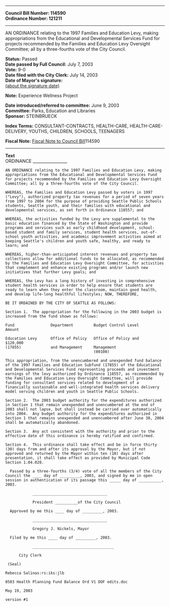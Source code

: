 * * * * *  
  
**Council Bill Number: [](#h0)[](#h2)114590**   
**Ordinance Number: 121211**  
  
* * * * *  
  
AN ORDINANCE relating to the 1997 Families and Education Levy, making appropriations from the Educational and Developmental Services Fund for projects recommended by the Families and Education Levy Oversight Committee; all by a three-fourths vote of the City Council.  
  
**Status:** Passed   
**Date passed by Full Council:** July 7, 2003   
**Vote:** 9-0   
**Date filed with the City Clerk:** July 14, 2003   
**Date of Mayor's signature:**   
[(about the signature date)](/~public/approvaldate.htm)   
  
**Note:** Experience Wellness Project  
  
  
**Date introduced/referred to committee:** June 9, 2003   
**Committee:** Parks, Education and Libraries   
**Sponsor:** STEINBRUECK   
  
**Index Terms:** CONSULTANT-CONTRACTS, HEALTH-CARE, HEALTH-CARE-DELIVERY, YOUTHS, CHILDREN, SCHOOLS, TEENAGERS  
  
**Fiscal Note:** [Fiscal Note to Council Bill](http://clerk.seattle.gov/~public/fnote/114590.htm)[](#h1)[](#h3)114590  
  
* * * * *  
  
**Text**  
    ORDINANCE _________________  
  
    AN ORDINANCE relating to the 1997 Families and Education Levy, making  
    appropriations from the Educational and Developmental Services Fund  
    for projects recommended by the Families and Education Levy Oversight  
    Committee; all by a three-fourths vote of the City Council.  
  
    WHEREAS, the Families and Education Levy passed by voters in 1997  
    ("Levy"), authorized property tax revenues for a period of seven years  
    from 1997 to 2004 for the purpose of providing Seattle Public Schools  
    students, Seattle youth, and their families with educational and  
    developmental services, as set forth in Ordinance 118557; and  
  
    WHEREAS, the activities funded by the Levy are supplemental to the  
    basic education financed by the State of Washington and provide  
    programs and services such as early childhood development, school-  
    based student and family services, student health services, out-of-  
    school youth activities, and academic improvement activities aimed at  
    keeping Seattle's children and youth safe, healthy, and ready to  
    learn; and  
  
    WHEREAS, higher-than-anticipated interest revenues and property tax  
    collections allow for additional funds to be allocated, as recommended  
    by the Families and Education Levy Oversight Committee, for activities  
    that complement and enhance existing programs and/or launch new  
    initiatives that further Levy goals; and  
  
    WHEREAS, the Levy has a long history of investing in comprehensive  
    student health services in order to help ensure that students are  
    ready to learn when they enter the classroom, maintain good health,  
    and develop life-long healthful lifestyles; NOW, THEREFORE,  
  
    BE IT ORDAINED BY THE CITY OF SEATTLE AS FOLLOWS:  
  
    Section 1.  The appropriation for the following in the 2003 budget is  
    increased from the fund shown as follows:  
  
    Fund                Department         Budget Control Level        Amount  
  
    Education Levy      Office of Policy   Office of Policy and        $120,000  
    (17855)             and Management     Management  
                                           (00100)  
  
    This appropriation, from the unencumbered and unexpended fund balance  
    of the 1997 Families and Education Subfund (17855) of the Educational  
    and Developmental Services Fund representing proceeds and investment  
    earnings of the levy authorized by Ordinance 118557, as recommended by  
    the Families and Education Levy Oversight Committee, will provide  
    funding for consultant services related to development of a  
    financially sustainable and well-integrated health services delivery  
    model serving children and youth in Seattle Public Schools.  
  
    Section 2.  The 2003 budget authority for the expenditures authorized  
    in Section 1 that remain unexpended and unencumbered at the end of  
    2003 shall not lapse, but shall instead be carried over automatically  
    into 2004.  Any budget authority for the expenditures authorized in  
    Section 1 that remains unexpended and unencumbered after June 30, 2004  
    shall be automatically abandoned.  
  
    Section 3.  Any act consistent with the authority and prior to the  
    effective date of this ordinance is hereby ratified and confirmed.  
  
    Section 4.  This ordinance shall take effect and be in force thirty  
    (30) days from and after its approval by the Mayor, but if not  
    approved and returned by the Mayor within ten (10) days after  
    presentation, it shall take effect as provided by Municipal Code  
    Section 1.04.020.  
  
      Passed by a three-fourths (3/4) vote of all the members of the City  
    Council the ____ day of _________, 2003, and signed by me in open  
    session in authentication of its passage this _____ day of __________,  
    2003.  
  
                _________________________________  
  
                President __________of the City Council  
  
      Approved by me this ____ day of _________, 2003.  
  
                _________________________________  
  
                Gregory J. Nickels, Mayor  
  
      Filed by me this ____ day of _________, 2003.  
  
                ____________________________________  
  
          City Clerk  
  
     (Seal)  
  
    Rebecca Salinas:rs:iks:jlb  
  
    0503 Health Planning Fund Balance Ord V1 DOF edits.doc  
  
    May 19, 2003  
  
    version #1  

